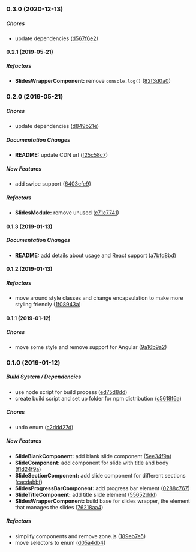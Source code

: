 ### 0.3.0 (2020-12-13)

##### Chores

*  update dependencies ([d567f6e2](https://github.com/MichaelSolati/nge-slides/commit/d567f6e27ecfbd898ae473fd1e34690e12111eb8))

#### 0.2.1 (2019-05-21)

##### Refactors

* **SlidesWrapperComponent:**  remove `console.log()` ([82f3d0a0](https://github.com/MichaelSolati/nge-slides/commit/82f3d0a028897b38cd8857a2c40436b8a78eb00e))

### 0.2.0 (2019-05-21)

##### Chores

*  update dependencies ([d849b21e](https://github.com/MichaelSolati/nge-slides/commit/d849b21ea2c02cfb6691404bbcc421d81ffdd6f4))

##### Documentation Changes

* **README:**  update CDN url ([f25c58c7](https://github.com/MichaelSolati/nge-slides/commit/f25c58c7ba9756a3804814ac81270662164b0da8))

##### New Features

*  add swipe support ([6403efe9](https://github.com/MichaelSolati/nge-slides/commit/6403efe92948b788874e7a69c092ad2985beeac3))

##### Refactors

* **SlidesModule:**  remove unused ([c71c7741](https://github.com/MichaelSolati/nge-slides/commit/c71c7741520b3b3b07dc9a457680c2326e9a3654))

#### 0.1.3 (2019-01-13)

##### Documentation Changes

* **README:**  add details about usage and React support ([a7bfd8bd](https://github.com/MichaelSolati/nge-slides/commit/a7bfd8bdd04e93f31f7899019c3ef217001cffb4))

#### 0.1.2 (2019-01-13)

##### Refactors

*  move around style classes and change encapsulation to make more styling friendly ([1f08943a](https://github.com/MichaelSolati/nge-slides/commit/1f08943a6c984b5c91e63680c1d71df8b7ed72d6))

#### 0.1.1 (2019-01-12)

##### Chores

*  move some style and remove support for Angular ([9a16b9a2](https://github.com/MichaelSolati/nge-slides/commit/9a16b9a2c6ba7e80622e069d6d8056bcad96049e))

### 0.1.0 (2019-01-12)

##### Build System / Dependencies

*  use node script for build process ([ed75d8dd](https://github.com/MichaelSolati/nge-slides/commit/ed75d8dd6f399d916808e822c0f28c9f14a89c5b))
*  create build script and set up folder for npm distribution ([c5618f6a](https://github.com/MichaelSolati/nge-slides/commit/c5618f6a1cb0724ae8828f3c90054c8c56ccc593))

##### Chores

*  undo enum ([c2ddd27d](https://github.com/MichaelSolati/nge-slides/commit/c2ddd27decf37dcf3fc4bbd379b2c17c547e6546))

##### New Features

* **SlideBlankComponent:**  add blank slide component ([5ee34f9a](https://github.com/MichaelSolati/nge-slides/commit/5ee34f9a35a12d29b0459ab19c595d5e5ac9fa72))
* **SlideComponent:**  add component for slide with title and body ([f1d24f9a](https://github.com/MichaelSolati/nge-slides/commit/f1d24f9a7dddd83bbdf444fbf5c25dff1213d6d2))
* **SlideSectionComponent:**  add slide component for different sections ([cacdabbf](https://github.com/MichaelSolati/nge-slides/commit/cacdabbf3062dccc6ce5db4cf277dc499434981b))
* **SlidesProgressBarComponent:**  add progress bar element ([0288c767](https://github.com/MichaelSolati/nge-slides/commit/0288c76758a029e2de67a1335e8645e318e7af5e))
* **SlideTitleComponent:**  add title slide element ([55652ddd](https://github.com/MichaelSolati/nge-slides/commit/55652ddd84ccbcd5e5d3b486b681551cf706a182))
* **SlidesWrapperComponent:**  build base for slides wrapper, the element that manages the slides ([76218aa4](https://github.com/MichaelSolati/nge-slides/commit/76218aa4b242c75842d1c56298d7458b868b46db))

##### Refactors

*  simplify components and remove zone.js ([189eb7e5](https://github.com/MichaelSolati/nge-slides/commit/189eb7e5da8a7713087be150e32a1b9634b1f631))
*  move selectors to enum ([d05a4db4](https://github.com/MichaelSolati/nge-slides/commit/d05a4db4d376ad8524a6628468af7a41b3ca52e8))

